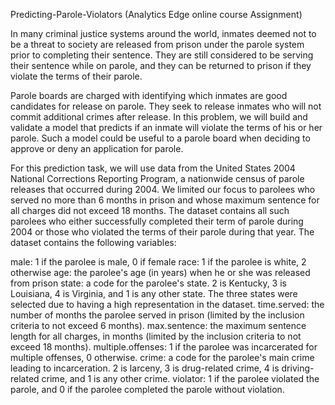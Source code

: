 Predicting-Parole-Violators (Analytics Edge online course Assignment)


In many criminal justice systems around the world, inmates deemed not to be a threat to society are released from prison under the parole system prior to completing their sentence. They are still considered to be serving their sentence while on parole, and they can be returned to prison if they violate the terms of their parole.

Parole boards are charged with identifying which inmates are good candidates for release on parole. They seek to release inmates who will not commit additional crimes after release. In this problem, we will build and validate a model that predicts if an inmate will violate the terms of his or her parole. Such a model could be useful to a parole board when deciding to approve or deny an application for parole.

For this prediction task, we will use data from the United States 2004 National Corrections Reporting Program, a nationwide census of parole releases that occurred during 2004. We limited our focus to parolees who served no more than 6 months in prison and whose maximum sentence for all charges did not exceed 18 months. The dataset contains all such parolees who either successfully completed their term of parole during 2004 or those who violated the terms of their parole during that year. The dataset contains the following variables:

male: 1 if the parolee is male, 0 if female
race: 1 if the parolee is white, 2 otherwise
age: the parolee's age (in years) when he or she was released from prison
state: a code for the parolee's state. 2 is Kentucky, 3 is Louisiana, 4 is Virginia, and 1 is any other state. The three states were selected due to having a high representation in the dataset.
time.served: the number of months the parolee served in prison (limited by the inclusion criteria to not exceed 6 months).
max.sentence: the maximum sentence length for all charges, in months (limited by the inclusion criteria to not exceed 18 months).
multiple.offenses: 1 if the parolee was incarcerated for multiple offenses, 0 otherwise.
crime: a code for the parolee's main crime leading to incarceration. 2 is larceny, 3 is drug-related crime, 4 is driving-related crime, and 1 is any other crime.
violator: 1 if the parolee violated the parole, and 0 if the parolee completed the parole without violation.
